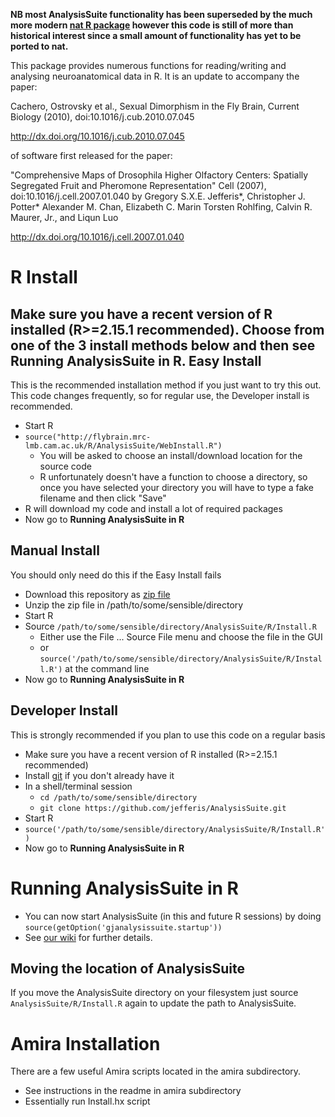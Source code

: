 **NB most AnalysisSuite functionality has been superseded by the much more modern [nat R package](http://jefferis.github.io/nat/) however this code is still of more than historical interest since a small amount of functionality has yet to be ported to nat.**

This package provides numerous functions for reading/writing and analysing neuroanatomical data in R.  It is an update to accompany the paper:

Cachero, Ostrovsky et al., Sexual Dimorphism in the Fly Brain, Current Biology (2010), doi:10.1016/j.cub.2010.07.045

http://dx.doi.org/10.1016/j.cub.2010.07.045

of software first released for the paper:

"Comprehensive Maps of Drosophila Higher Olfactory Centers: 
Spatially Segregated Fruit and Pheromone Representation"
Cell (2007), doi:10.1016/j.cell.2007.01.040
by Gregory S.X.E. Jefferis*, Christopher J. Potter*
Alexander M. Chan, Elizabeth C. Marin
Torsten Rohlfing, Calvin R. Maurer, Jr., and Liqun Luo

http://dx.doi.org/10.1016/j.cell.2007.01.040

R Install
=========
Make sure you have a recent version of R installed (R>=2.15.1 recommended). Choose from one of the 3 install
methods below and then see **Running AnalysisSuite in R**.
Easy Install
------------
This is the recommended installation method if you just want to try this out. 
This code changes frequently, so for regular use, the Developer install is recommended. 
  * Start R
  * `source("http://flybrain.mrc-lmb.cam.ac.uk/R/AnalysisSuite/WebInstall.R")`
    * You will be asked to choose an install/download location for the source code
    * R unfortunately doesn't have a function to choose a directory, so once you have
      selected your directory you will have to type a fake filename and then click "Save"
  * R will download my code and install a lot of required packages
  * Now go to **Running AnalysisSuite in R**

Manual Install
--------------
You should only need do this if the Easy Install fails
  * Download this repository as [zip file](https://github.com/jefferis/AnalysisSuite/zipball/master)
  * Unzip the zip file in /path/to/some/sensible/directory
  * Start R
  * Source `/path/to/some/sensible/directory/AnalysisSuite/R/Install.R`
    * Either use the File ... Source File menu and choose the file in the GUI
    * or `source('/path/to/some/sensible/directory/AnalysisSuite/R/Install.R')` at the command line
  * Now go to **Running AnalysisSuite in R**
  
Developer Install
-----------------
This is strongly recommended if you plan to use this code on a regular basis

  * Make sure you have a recent version of R installed (R>=2.15.1 recommended)
  * Install [git](http://git-scm.com/) if you don't already have it
  * In a shell/terminal session
    * `cd /path/to/some/sensible/directory`
    * `git clone https://github.com/jefferis/AnalysisSuite.git`
  * Start R
  * `source('/path/to/some/sensible/directory/AnalysisSuite/R/Install.R')`
  * Now go to **Running AnalysisSuite in R**

Running AnalysisSuite in R
==========================
  * You can now start AnalysisSuite (in this and future R sessions) by doing 
     `source(getOption('gjanalysissuite.startup'))`
  * See [our wiki](http://flybrain.mrc-lmb.cam.ac.uk/dokuwiki/doku.php?id=warping_manual:start) for further details.

Moving the location of AnalysisSuite
-----------------------------------
If you move the AnalysisSuite directory on your filesystem just source `AnalysisSuite/R/Install.R` again to update
the path to AnalysisSuite.


Amira Installation
==================
There are a few useful Amira scripts located in the amira subdirectory.
  * See instructions in the readme in amira subdirectory
  * Essentially run Install.hx script
